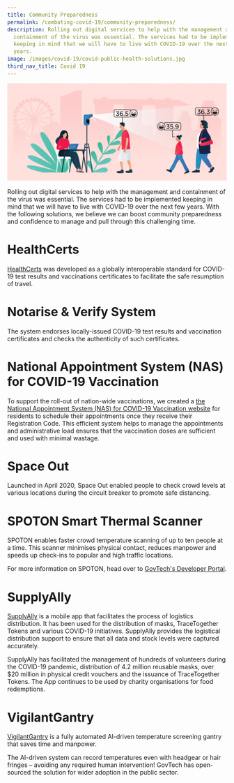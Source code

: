 ```yaml
---
title: Community Preparedness
permalink: /combating-covid-19/community-preparedness/
description: Rolling out digital services to help with the management and
  containment of the virus was essential. The services had to be implemented
  keeping in mind that we will have to live with COVID-19 over the next few
  years.
image: /images/covid-19/covid-public-health-solutions.jpg
third_nav_title: Covid 19
---
```

![Community Preparedness](/images/covid-19/covid-public-health-solutions.jpg)

Rolling out digital services to help with the management and containment of the virus was essential. The services had to be implemented keeping in mind that we will have to live with COVID-19 over the next few years. With the following solutions, we believe we can boost community preparedness and confidence to manage and pull through this challenging time.

# HealthCerts

[HealthCerts](https://www.healthcerts.gov.sg/) was developed as a globally interoperable standard for COVID-19 test results and vaccinations certificates to facilitate the safe resumption of travel.

# Notarise & Verify System

The system endorses locally-issued COVID-19 test results and vaccination certificates and checks the authenticity of such certificates.

# National Appointment System (NAS) for COVID-19 Vaccination

To support the roll-out of nation-wide vaccinations, we created a [the National Appointment System (NAS) for COVID-19 Vaccination website](https://appointment.vaccine.gov.sg/) for residents to schedule their appointments once they receive their Registration Code. This efficient system helps to manage the appointments and administrative load ensures that the vaccination doses are sufficient and used with minimal wastage.

# Space Out

Launched in April 2020, Space Out enabled people to check crowd levels at various locations during the circuit breaker to promote safe distancing.

# SPOTON Smart Thermal Scanner

SPOTON enables faster crowd temperature scanning of up to ten people at a time. This scanner minimises physical contact, reduces manpower and speeds up check-ins to popular and high traffic locations.

For more information on SPOTON, head over to [GovTech's Developer Portal](https://www.developer.tech.gov.sg/technologies/sensor-platforms-and-internet-of-things/spoton).

# SupplyAlly

[SupplyAlly](https://www.supplyally.gov.sg/) is a mobile app that facilitates the process of logistics distribution. It has been used for the distribution of masks, TraceTogether Tokens and various COVID-19 initiatives. SupplyAlly provides the logistical distribution support to ensure that all data and stock levels were captured accurately.

SupplyAlly has facilitated the management of hundreds of volunteers during the COVID-19 pandemic, distribution of 4.2 million reusable masks, over $20 million in physical credit vouchers and the issuance of TraceTogether Tokens. The App continues to be used by charity organisations for food redemptions. 

# VigilantGantry

[VigilantGantry](https://www.youtube.com/watch?v=4quAADmKs40) is a fully automated AI-driven temperature screening gantry that saves time and manpower.

The AI-driven system can record temperatures even with headgear or hair fringes – avoiding any required human intervention! GovTech has open-sourced the solution for wider adoption in the public sector.